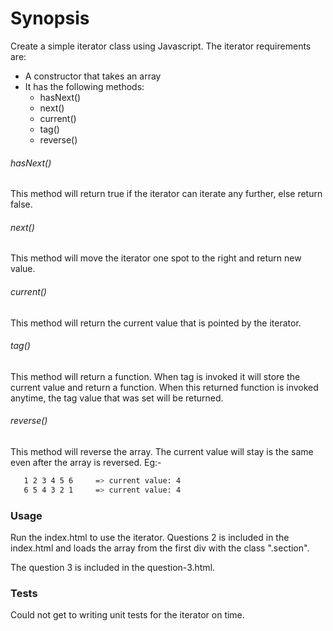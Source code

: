 # Synopsis

Create a simple iterator class using Javascript. The iterator requirements are: 

  - A constructor that takes an array
  - It has the following methods:
    - hasNext()
    - next()
    - current()
    - tag()
    - reverse()

###### hasNext()
This method will return true if the iterator can iterate any further, else return false.

###### next()
This method will move the iterator one spot to the right and return new value.

###### current()
This method will return the current value that is pointed by the iterator.

###### tag()
This method will return a function. When tag is invoked it will store the current value and return a function. When this returned function is invoked anytime, the tag value that was set will be returned.

###### reverse()
This method will reverse the array. The current value will stay is the same even after the array is reversed.
Eg:-
 ```sh
    1 2 3 4 5 6     => current value: 4 
    6 5 4 3 2 1     => current value: 4
```

### Usage
Run the index.html to use the iterator. Questions 2 is included in the index.html and loads the array from the first div with the class ".section".

The question 3 is included in the question-3.html.

### Tests
Could not get to writing unit tests for the iterator on time.
